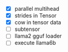 - [x] parallel multihead
- [x] strides in Tensor
- [x] cow in tensor data
- [ ] subtensor
- [ ] llama2 gguf loader
- [ ] execute llama6b